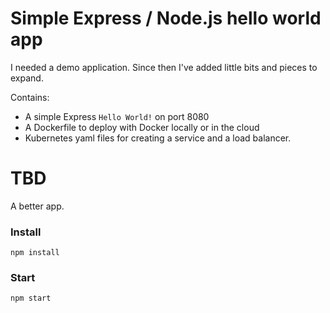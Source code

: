# Simple Express / Node.js hello world app

I needed a demo application.  Since then I've added little bits and pieces to expand.

Contains:

  * A simple Express `Hello World!` on port 8080
  * A Dockerfile to deploy with Docker locally or in the cloud
  * Kubernetes yaml files for creating a service and a load balancer.

# TBD 

A better app.

### Install

```
npm install
```

### Start

```
npm start
```
